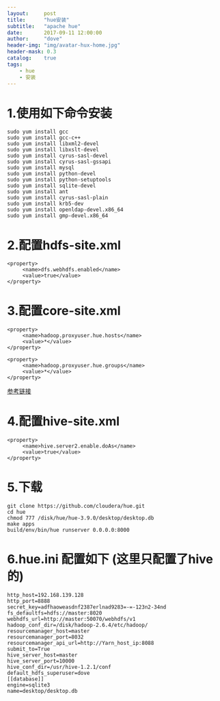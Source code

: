 ```yaml
---
layout:     post
title:      "hue安装"	
subtitle:   "apache hue"			
date:       2017-09-11 12:00:00
author:     "dove"
header-img: "img/avatar-hux-home.jpg"  
header-mask: 0.3
catalog:    true
tags:
    - hue
	- 安装
---
```



# 1.使用如下命令安装
	sudo yum install gcc
	sudo yum install gcc-c++
	sudo yum install libxml2-devel
	sudo yum install libxslt-devel
	sudo yum install cyrus-sasl-devel
	sudo yum install cyrus-sasl-gssapi
	sudo yum install mysql
	sudo yum install python-devel
	sudo yum install python-setuptools
	sudo yum install sqlite-devel
	sudo yum install ant
	sudo yum install cyrus-sasl-plain
	sudo yum install krb5-dev
	sudo yum install openldap-devel.x86_64
	sudo yum install gmp-devel.x86_64


# 2.配置hdfs-site.xml
	<property>
		 <name>dfs.webhdfs.enabled</name>
		 <value>true</value>
	</property>

# 3.配置core-site.xml
	<property>
		 <name>hadoop.proxyuser.hue.hosts</name>
		 <value>*</value>
	</property>
	 
	<property>
		 <name>hadoop.proxyuser.hue.groups</name>
		 <value>*</value>
	</property>

[参考链接](https://docs.hortonworks.com/HDPDocuments/HDP2/HDP-2.3.4/bk_installing_manually_book/content/configure_hdp_hue.html)


# 4.配置hive-site.xml
	<property>
		 <name>hive.server2.enable.doAs</name>
		 <value>true</value>
	</property>

# 5.下载
	git clone https://github.com/cloudera/hue.git
	cd hue
	chmod 777 /disk/hue/hue-3.9.0/desktop/desktop.db
	make apps
	build/env/bin/hue runserver 0.0.0.0:8000

# 6.hue.ini 配置如下  (这里只配置了hive的)
	http_host=192.168.139.128
	http_port=8888
	secret_key=adfhaoweasdnf2387erlnad9283=-=-123n2-34nd
	fs_defaultfs=hdfs://master:8020
	webhdfs_url=http://master:50070/webhdfs/v1
	hadoop_conf_dir=/disk/hadoop-2.6.4/etc/hadoop/
	resourcemanager_host=master
	resourcemanager_port=8032
	resourcemanager_api_url=http://Yarn_host_ip:8088
	submit_to=True
	hive_server_host=master
	hive_server_port=10000
	hive_conf_dir=/usr/hive-1.2.1/conf
	default_hdfs_superuser=dove
	[[database]]
	engine=sqlite3
	name=desktop/desktop.db

